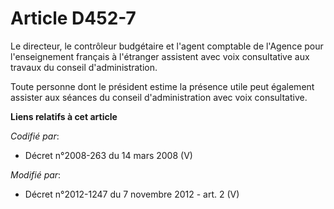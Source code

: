 # Article D452-7

Le directeur, le        contrôleur budgétaire et l'agent comptable de l'Agence pour l'enseignement français à l'étranger
assistent avec voix consultative aux travaux du conseil d'administration. 

Toute personne dont le président estime la présence utile peut également assister aux séances du conseil d'administration
avec voix consultative.

**Liens relatifs à cet article**

_Codifié par_:

  - Décret n°2008-263 du 14 mars 2008 (V)

_Modifié par_:

  - Décret n°2012-1247 du 7 novembre 2012 - art. 2 (V)
